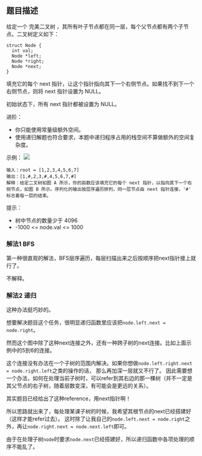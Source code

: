 ## 题目描述
给定一个 完美二叉树 ，其所有叶子节点都在同一层，每个父节点都有两个子节点。二叉树定义如下：
```
struct Node {
  int val;
  Node *left;
  Node *right;
  Node *next;
}
```
填充它的每个 next 指针，让这个指针指向其下一个右侧节点。如果找不到下一个右侧节点，则将 next 指针设置为 NULL。

初始状态下，所有 next 指针都被设置为 NULL。
 

进阶：
- 你只能使用常量级额外空间。
- 使用递归解题也符合要求，本题中递归程序占用的栈空间不算做额外的空间复杂度。
 

示例：
![](https://assets.leetcode.com/uploads/2019/02/14/116_sample.png)
```
输入：root = [1,2,3,4,5,6,7]
输出：[1,#,2,3,#,4,5,6,7,#]
解释：给定二叉树如图 A 所示，你的函数应该填充它的每个 next 指针，以指向其下一个右侧节点，如图 B 所示。序列化的输出按层序遍历排列，同一层节点由 next 指针连接，'#' 标志着每一层的结束。
```

提示：
- 树中节点的数量少于 4096
- -1000 <= node.val <= 1000

### 解法1 BFS
第一种很直观的解法，BFS层序遍历，每层扫描出来之后按顺序把next指针接上就行了。

不解释。

### 解法2 递归
这种办法挺巧妙的。

想要解决题目这个任务，很明显递归函数里应该把`node.left.next = node.right`。

然而这个图中除了这种next连接之外，还有一种跨子树的next连接。比如上面示例中的5到6的连接。

这个连接没有办法在一个子树的范围内解决。如果你想做`node.left.right.next = node.right.left`之类的操作的话，
那么再加深一层就又不行了。
因此需要想一个办法，如何在处理当前子树时，可以refer到其右边的那一棵树（并不一定是其父节点的右子树，随着层数变深，有可能会是更远的关系）。

其实题目已经给出了这种reference，用next指针啊！

所以思路就出来了，每处理某课子树的时候，我希望其根节点的next已经搭建好（这样才能refer过去）。
这时除了让我自己的`node.left.next = node.right`之外，再让`node.right.next = node.next.left`即可。

由于在处理子树`node`时要求`node.next`已经搭建好，所以递归函数中各项处理的顺序不能乱了。